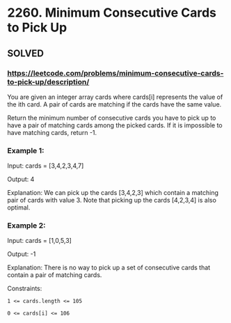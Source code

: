 # 2260. Minimum Consecutive Cards to Pick Up

## SOLVED
### https://leetcode.com/problems/minimum-consecutive-cards-to-pick-up/description/
You are given an integer array cards where cards[i] represents the value of the ith card. A pair of cards are matching if the cards have the same value.



Return the minimum number of consecutive cards you have to pick up to have a pair of matching cards among the picked cards. If it is impossible to have matching cards, return -1.





### Example 1:





Input: cards = [3,4,2,3,4,7]


Output: 4



Explanation: We can pick up the cards [3,4,2,3] which contain a matching pair of cards with value 3. Note that picking up the cards [4,2,3,4] is also optimal.





### Example 2:





Input: cards = [1,0,5,3]


Output: -1



Explanation: There is no way to pick up a set of consecutive cards that contain a pair of matching cards.







Constraints:





	1 <= cards.length <= 105

	0 <= cards[i] <= 106



